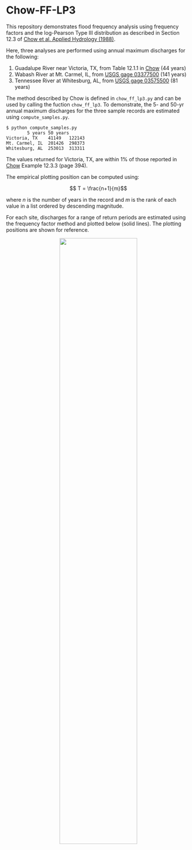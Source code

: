 # Chow-FF-LP3

This repository demonstrates flood frequency analysis using frequency factors and the log-Pearson Type III distribution as described in Section 12.3 of [Chow et al. Applied Hydrology (1988)](http://ponce.sdsu.edu/Applied_Hydrology_Chow_1988.pdf).

Here, three analyses are performed using annual maximum discharges for the following:

1. Guadalupe River near Victoria, TX, from Table 12.1.1 in [Chow](http://ponce.sdsu.edu/Applied_Hydrology_Chow_1988.pdf) (44 years)
2. Wabash River at Mt. Carmel, IL, from [USGS gage 03377500](https://waterdata.usgs.gov/nwis/inventory?agency_code=USGS&site_no=03377500) (141 years)
3. Tennessee River at Whitesburg, AL, from [USGS gage 03575500](https://waterdata.usgs.gov/nwis/inventory?agency_code=USGS&site_no=03575500) (81 years)

The method described by Chow is defined in ```chow_ff_lp3.py``` and can be used by calling the fuction ```chow_ff_lp3```. To demonstrate, the 5- and 50-yr annual maximum discharges for the three sample records are estimated using ```compute_samples.py```.

```
$ python compute_samples.py
		5 years	50 years
Victoria, TX	41149	122143
Mt. Carmel, IL	201426	298373
Whitesburg, AL	253013	313311
```

The values returned for Victoria, TX, are within 1% of those reported in [Chow](http://ponce.sdsu.edu/Applied_Hydrology_Chow_1988.pdf) Example 12.3.3 (page 394).

The empirical plotting position can be computed using:

$$ T = \frac{n+1}{m}$$

where *n* is the number of years in the record and *m* is the rank of each value in a list ordered by descending magnitude.

For each site, discharges for a range of return periods are estimated using the frequency factor method and plotted below (solid lines). The plotting positions are shown for reference.

<p align="center">
  <img src="https://user-images.githubusercontent.com/37667176/210648428-578e8e02-4f2a-4864-a1cb-310390f222e1.png" width=65% height=65%>
</p>
